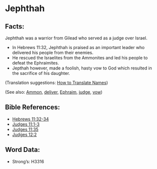 # Jephthah

## Facts:

Jephthah was a warrior from Gilead who served as a judge over Israel.

* In Hebrews 11:32, Jephthah is praised as an important leader who delivered his people from their enemies.
* He rescued the Israelites from the Ammonites and led his people to defeat the Ephraimites.
* Jepthah however, made a foolish, hasty vow to God which resulted in the sacrifice of his daughter.

(Translation suggestions: [How to Translate Names](rc://en/ta/man/translate/translate-names))

(See also: [Ammon](../names/ammon.md), [deliver](../other/deliverer.md), [Ephraim](../names/ephraim.md), [judge](../other/judgeposition.md), [vow](../kt/vow.md))

## Bible References:

* [Hebrews 11:32-34](rc://en/tn/help/heb/11/32)
* [Judges 11:1-3](rc://en/tn/help/jdg/11/01)
* [Judges 11:35](rc://en/tn/help/jdg/11/35)
* [Judges 12:2](rc://en/tn/help/jdg/12/02)

## Word Data:

* Strong’s: H3316
